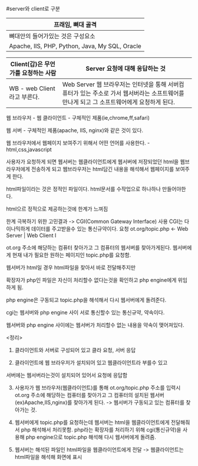 #server와 client로 구분

프래임, 뼈대 골격 |
---------------------|
뼈대안의 들어가있는 것은 구성요소 | 
Apache, IIS, PHP, Python, Java, My SQL, Oracle |

Client(갑)은 무언가를 요청하는 사람 | Server 요청에 대해 응답하는 것
---------------------------------|-----------------------------------
WB - web Client라고 부른다.| Web Server 웹 브라우저는 인터넷을 통해 서버컴퓨터가 있는 주소로 가서 웹서버라는 소프트웨어를 만나게 되고 그 소프트웨어에게 요청하게 된다.

웹 브라우저 - 웹 클라이언트 - 구체적인 제품(ie,chrome,ff,safari)

웹 서버 - 구체적인 제품(apache, IIS, nginx)와 같은 것이 있다.

웹 브라우저에서 웹페이지 보여주기 위해서 어떤 언어를 사용한다. - html,css,javascript

사용자가 요청하게 되면 웹서버는 웹클라이언트에게 웹서버에 저장되었던 html을 웹브라우저에게 전송하게 되고
웹브라우저는 html담긴 내용을 해석해서 웹페이지를 보여주게 한다.

html파일이라는 것은 정적인 파일이다.
html문서를 수작업으로 하나하나 만들어야한다.

html으르 정적으로 제공하는것에 한계가 느껴짐

한계 극복하기 위한 고민결과 -> CGI(Common Gateway Interface) 사용
CGI는 다이나믹하게 데이터를 주고받을수 있는 통신규약이다.
 요청 ot.org/topic.php
  		  <-
Web Server | Web Client
   I

ot.org 주소에 해당하는 컴퓨터 찾아가고 그 컴퓨터의 웹서버를 찾아가게된다. 웹서버에게 현재 내가 필요한 원하는 페이지인 topic.php를 요청함.

웹서버가 html일 경우 html파일을 찾아서 바로 전달해주지만

확장자가 php인 파일은 자신이 처리할수 없다는것을 확인하고 php engine에게 위임하게 됨.

php engine은 구동되고 topic.php을 해석해서 다시 웹서버에게 돌려준다.

cgi는 웹서버와 php engine 사이 서로 통신할수 있는 통신규약, 약속이다.  


웹서버와 php engine 사이에는 웹서버가 처리할수 없는 내용을 약속이 맺어져있다.


<정리>

1. 클라이언트와 서버로 구성되어 있고 클라 요청, 서버 응답

2. 클라이언트에 웹 브라우저가 설치되어 있고 웹클라이언트라 부를수 있고 

서버에는 웹서버라는것이 설치되어 있어서 요청에 응답함

3. 사용자가 웹 브라우저(웹클라이언트)를 통해 ot.org/topic.php 주소를 입력시 ot.org 주소에 해당하는 컴퓨터를 찾아가고 그 컴퓨터의 설치된 웹서버(ex)Apache,IIS,nginx)를 찾아가게 된다. -> 웹서버가 구동되고 있는 컴퓨터를 찾아가는 것.

4. 웹서버에게 topic.php를 요청하는데 웹서버는 html을 웹클라이언트에게 전달해줘서 php 해석해서 처리못함.
php라는 확장자를 처리하기 위해 cgi(통신규약)을 사용해 php engine으로 topic.php 해석해 다시 웹서버에게 돌려줌.

5. 웹서버는 해석된 파일인 html파일을 웹클라이언트에게 전달 -> 웹클라이언트는 html파일을 해석해 화면에 표시
 


